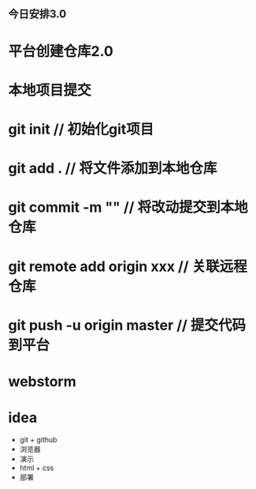 ## 今日安排3.0

# 平台创建仓库2.0

# 本地项目提交

# git init // 初始化git项目

# git add . // 将文件添加到本地仓库

# git commit -m "" // 将改动提交到本地仓库

# git remote add origin xxx // 关联远程仓库

# git push -u origin master // 提交代码到平台



# webstorm

# idea

- git + github
- 浏览器 
- 演示
- html + css
- 部署
